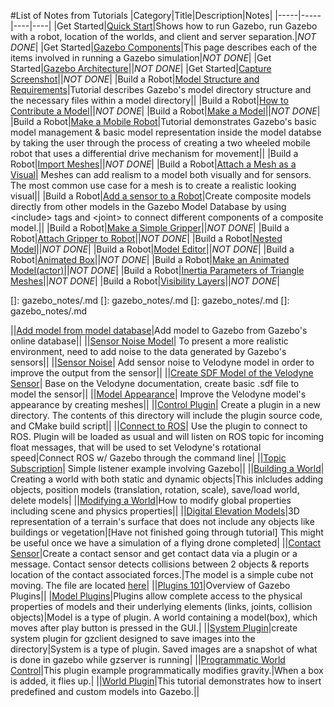 #List of Notes from Tutorials
|Category|Title|Description|Notes|
|-----|-----|----|----|
|Get Started|[Quick Start][23]|Shows how to run Gazebo, run Gazebo with a robot, location of the worlds, and client and server separation.|*NOT DONE*|
|Get Started|[Gazebo Components][24]|This page describes each of the items involved in running a Gazebo simulation|*NOT DONE*|
|Get Started|[Gazebo Architecture][25]||*NOT DONE*|
|Get Started|[Capture Screenshot][26]||*NOT DONE*|
|Build a Robot|[Model Structure and Requirements][5]|Tutorial describes Gazebo's model directory structure and the necessary files within a model directory||
|Build a Robot|[How to Contribute a Model][27]||*NOT DONE*|
|Build a Robot|[Make a Model][29]||*NOT DONE*|
|Build a Robot|[Make a Mobile Robot][4]|Tutorial demonstrates Gazebo's basic model management & basic model representation inside the model databse by taking the user through the process of creating a two wheeled mobile robot that uses a differential drive mechanism for movement||
|Build a Robot|[Import Meshes][28]||*NOT DONE*|
|Build a Robot|[Attach a Mesh as a Visual][3]| Meshes can add realism to a model both visually and for sensors. The most common use case for a mesh is to create a realistic looking visual||
|Build a Robot|[Add a sensor to a Robot][2]|Create composite models directly from other models in the Gazebo Model Database by using \<include> tags and \<joint> to connect different components of a composite model.||
|Build a Robot|[Make a Simple Gripper][29]||*NOT DONE*|
|Build a Robot|[Attach Gripper to Robot][30]||*NOT DONE*|
|Build a Robot|[Nested Model][31]||*NOT DONE*|
|Build a Robot|[Model Editor][32]||*NOT DONE*|
|Build a Robot|[Animated Box][33]||*NOT DONE*|
|Build a Robot|[Make an Animated Model(actor)][34]||*NOT DONE*|
|Build a Robot|[Inertia Parameters of Triangle Meshes][35]||*NOT DONE*|
|Build a Robot|[Visibility Layers][36]||*NOT DONE*|

[24]: gazebo_notes/components.md
[25]: gazebo_notes/architecture.md
[26]: gazebo_notes/screenshot.md
[27]: gazebo_notes/contribute_model.md
[28]: gazebo_notes/import_meshes.md
[29]: gazebo_notes/simple_gripper.md
[30]: gazebo_notes/attach_gripper.md
[31]: gazebo_notes/nested_model.md
[32]: gazebo_notes/model_editor.md
[33]: gazebo_notes/animated_box.md
[34]: gazebo_notes/animated_model.md
[35]: gazebo_notes/inertia_triangle_meshes.md
[36]: gazebo_notes/visibility_layers.md
[]: gazebo_notes/.md
[]: gazebo_notes/.md
[]: gazebo_notes/.md
[]: gazebo_notes/.md

||[Add model from model database][1]|Add model to Gazebo from Gazebo's online database||
||[Sensor Noise Model][6]| To present a more realistic environment, need to add noise to the data generated by Gazebo's sensors||
||[Sensor Noise][7]| Add sensor noise to Velodyne model in order to improve the output from the sensor||
||[Create SDF Model of the Velodyne Sensor][8]| Base on the Velodyne documentation, create basic .sdf file to model the sensor||
||[Model Appearance][9]| Improve the Velodyne model's appearance by creating meshes||
||[Control Plugin][10]| Create a plugin in a new directory. The contents of this directory will include the plugin source code, and CMake build script||
||[Connect to ROS][11]| Use the plugin to connect to ROS. Plugin will be loaded as usual and will listen on ROS topic for incoming float messages, that will be used to set Velodyne's rotational speed|Connect ROS w/ Gazebo through the command line|
||[Topic Subscription][12]| Simple listener example involving Gazebo||
||[Building a World][13]| Creating a world with both static and dynamic objects|This inlcludes adding objects, position models (translation, rotation, scale), save/load world, delete models|
||[Modifying a World][14]|How to modify global properties including scene and physics properties||
||[Digital Elevation Models][15]|3D representation of a terrain's surface that does not include any objects like buildings or vegetation|[Have not finished going through tutorial] This might be useful once we have a simulation of a flying drone completed|
||[Contact Sensor][16]|Create a contact sensor and get contact data via a plugin or a message. Contact sensor detects collisions between 2 objects & reports location of the contact associated forces.|The model is a simple cube not moving. The file are located [here][17]|
||[Plugins 101][18]|Overview of Gazebo Plugins||
|[Model Plugins][19]|Plugins allow complete access to the physical properties of models and their underlying elements (links, joints, collision objects)|Model is a type of plugin. A world containing a model(box), which moves after play button is pressed in the GUI.|
||[System Plugin][20]|create system plugin for gzclient designed to save images into the directory|System is a type of plugin. Saved images are a snapshot of what is done in gazebo while gzserver is running|
||[Programmatic World Control][21]|This plugin example programmatically modifies gravity.|When a box is added, it flies up.|
||[World Plugin][22]|This tutorial demonstrates how to insert predefined and custom models into Gazebo.||

[1]: gazebo_notes/add_model_from_model_database.md
[2]: gazebo_notes/add_sensor_to_robot.md
[3]: gazebo_notes/attach_meshes_notes.md
[4]: gazebo_notes/make_a_mobile_robot.md
[5]: gazebo_notes/model_structure_and_requirements_notes.md
[6]: gazebo_notes/sensor_noise_model_info.md
[7]: gazebo_notes/sensor_noise.md
[8]: gazebo_notes/velodyne_gazebo.md
[9]: gazebo_notes/model_appearance_notes.md
[10]: gazebo_notes/control_plugin.md
[11]: gazebo_notes/connect_to_ROS.md
[12]: gazebo_notes/topics_subscription.md
[13]: gazebo_notes/building-a-world.md
[14]: gazebo_notes/modifying-world.md
[15]: gazebo_notes/digital_elevation_models.md 
[16]: gazebo_notes/contact_sensor.md
[17]: gazebo_contact_tutorial
[18]: gazebo_notes/plugins.md
[19]: gazebo_notes/model_plugin.md
[20]: gazebo_notes/system_plugin.md
[21]: gazebo_notes/world_control.md 
[22]: gazebo_notes/world_plugins.md 
[23]: gazebo_notes/quick_start.md
